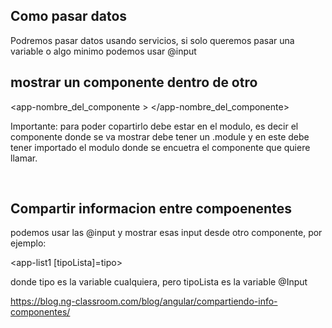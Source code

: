 ## Como pasar datos
Podremos pasar datos usando servicios, si solo queremos pasar una variable o algo minimo podemos usar @input


## mostrar un componente dentro de otro
<app-nombre_del_componente > </app-nombre_del_componente>
</br>

Importante: para poder copartirlo debe estar en el modulo, es decir el componente donde se va mostrar debe tener
un .module y en este debe tener importado el modulo donde se encuetra el componente que quiere llamar.

</br>

## Compartir informacion entre compoenentes
podemos usar las @input  y mostrar esas input desde otro componente, por ejemplo:

<app-list1 [tipoLista]=tipo>  </app-list1>

donde tipo es la variable cualquiera, pero tipoLista es la variable @Input

https://blog.ng-classroom.com/blog/angular/compartiendo-info-componentes/
